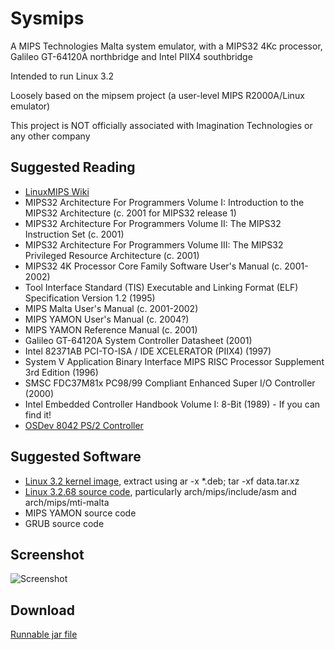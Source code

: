 # Sysmips

A MIPS Technologies Malta system emulator, with a MIPS32 4Kc processor, Galileo GT-64120A northbridge and Intel PIIX4 southbridge

Intended to run Linux 3.2

Loosely based on the mipsem project (a user-level MIPS R2000A/Linux emulator)

This project is NOT officially associated with Imagination Technologies or any 
other company

## Suggested Reading

* [LinuxMIPS Wiki](http://www.linux-mips.org/wiki/MIPS_Malta)
* MIPS32 Architecture For Programmers Volume I: Introduction to the MIPS32 Architecture (c. 2001 for MIPS32 release 1)
* MIPS32 Architecture For Programmers Volume II: The MIPS32 Instruction Set (c. 2001)
* MIPS32 Architecture For Programmers Volume III: The MIPS32 Privileged Resource Architecture (c. 2001)
* MIPS32 4K Processor Core Family Software User's Manual (c. 2001-2002)
* Tool Interface Standard (TIS) Executable and Linking Format (ELF) Specification Version 1.2 (1995)
* MIPS Malta User's Manual (c. 2001-2002)
* MIPS YAMON User's Manual (c. 2004?)
* MIPS YAMON Reference Manual (c. 2001)
* Galileo GT-64120A System Controller Datasheet (2001)
* Intel 82371AB PCI-TO-ISA / IDE XCELERATOR (PIIX4) (1997)
* System V Application Binary Interface MIPS RISC Processor Supplement 3rd Edition (1996)
* SMSC FDC37M81x PC98/99 Compliant Enhanced Super I/O Controller (2000)
* Intel Embedded Controller Handbook Volume I: 8-Bit (1989) - If you can find it!
* [OSDev 8042 PS/2 Controller](http://wiki.osdev.org/%228042%22_PS/2_Controller)

## Suggested Software

* [Linux 3.2 kernel image](https://packages.debian.org/stable/kernel/linux-image-3.2.0-4-4kc-malta), extract using ar -x *.deb; tar -xf data.tar.xz
* [Linux 3.2.68 source code](https://cdn.kernel.org/pub/linux/kernel/v3.x/), particularly arch/mips/include/asm and arch/mips/mti-malta
* MIPS YAMON source code
* GRUB source code

## Screenshot

![Screenshot](https://dl.dropboxusercontent.com/u/8069847/sysmips.png)

## Download

[Runnable jar file](https://dl.dropboxusercontent.com/u/8069847/sysmips.jar)
